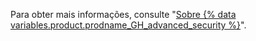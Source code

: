 Para obter mais informações, consulte "[Sobre {% data variables.product.prodname_GH_advanced_security %}](/github/getting-started-with-github/about-github-advanced-security)".
